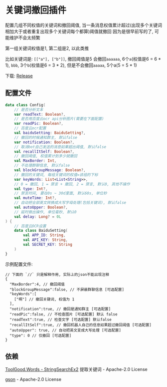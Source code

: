 # 关键词撤回插件

配置几组不同权值的关键词和撤回阈值, 当一条消息权值累计超过(出现多个关键词相加大于或者重复出现多个关键词每个都算)阈值就撤回 因为是很早前写的了, 可能维护不会太频繁

第一组关键词权值是1, 第二组是2, 以此类推

比如关键词是: `[["a"], ["b"]]`, 撤回阈值是5 会撤回`aaaaaa`, 6个`a`(权值是6 = 6 * 1), `bbb`, 3个`b`(权值是6 = 3 * 2), 但是不会撤回`aaaaa`, 5个a(5 = 5 * 1)

下载: [Release](https://github.com/Nambers/Mirai-toolBundle/releases)
## 配置文件

```kotlin
data class Config(
    // 是否分析文本
    var readText: Boolean?,
    // 是否用百度云ocr api分析图片(需要在下面配置)
    var readPic: Boolean?,
    // 百度云ocr配置
    val baiduSetting: BaiduSetting?,
    // 撤回的时候通知群主, 默认false
    var notification: Boolean?,
    // 取消bot自己发送的消息如果超出阈值, 默认false
    val recallItSelf: Boolean?,
    // 撤回阈值, 权值累计到多少就撤回
    val MaxBorder: Int,
    // 不处理群聊信息, 默认false
    val blockGroupMessage: Boolean?,
    // 撤回的关键词, 每组关键词的权值=该组的下标
    var keyWords: List<List<String>>,
    // 0 = 撤回, 1 = 禁言 + 撤回, 2 = 禁言, 默认0, 其他不操作
    val type: Int?,
    // 禁言时间, 要在0s ~ 30d里面, 默认60s, 单位秒
    val muteTime: Int?,
    // 自动把全部英文转换成大写字母处理(包括关键词), 默认false
    val autoUpper: Boolean?,
    // 延时做出操作, 单位毫秒, 默认0
    val delay: Long? = 0L
) {
    // 百度云OCR设置
    data class BaiduSetting(
        val APP_ID: String,
        val API_KEY: String,
        val SECRET_KEY: String
    )
}
```
示例配置文件:
```
// 下面的 `//` 只是解释作用, 实际上的json不能出现注释
{
  "MaxBorder":4, // 撤回阈值
  "blockGroupMessage":false, // 不屏蔽群聊信息 [可选配置]
  "keyWords":[
    ["啊"] // 撤回关键词, 权值为 1
  ],
  "notification":true, // 撤回是通知群主 [可选配置]
  "readPic":false, // 不检查图片 [可选配置] 默认 false
  "readText":true, // 检查文字 [可选配置] 默认false
  "recallItSelf":true, // 撤回机器人自己的信息如果超过撤回阈值 [可选配置]
  "autoUpper": true, // 自动把英文变成大写处理 [可选配置]
  "type": 0 // 仅撤回 [可选配置]
}
```
## 依赖
[ToolGood.Words - StringSearchEx2](https://github.com/toolgood/ToolGood.Words) 提取关键词 -  Apache-2.0 License

[gson](https://github.com/google/gson) - Apache-2.0 License
